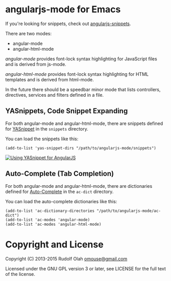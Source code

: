 # angularjs-mode for Emacs

If you're looking for snippets, check out
[angularjs-snippets](https://github.com/magnars/angular-snippets.el).

There are two modes:

* angular-mode
* angular-html-mode

*angular-mode* provides font-lock syntax highlighting for JavaScript
files and is derived from js-mode.

*angular-html-mode* provides font-lock syntax highlighting for HTML
templates and is derived from html-mode.

In the future there should be a speedbar minor mode that lists
controllers, directives, services and filters defined in a file.

## YASnippets, Code Snippet Expanding

For both angular-mode and angular-html-mode, there are snippets
defined for [YASnippet](http://emacswiki.org/emacs/Yasnippet) in the
`snippets` directory.

You can load the snippets like this:

    (add-to-list 'yas-snippet-dirs "/path/to/angularjs-mode/snippets")

[![Using YASnippet for AngularJS](https://img.youtube.com/vi/GniuRBlfPsw/0.jpg)](https://www.youtube.com/watch?v=GniuRBlfPsw)

## Auto-Complete (Tab Completion)

For both angular-mode and angular-html-mode, there are dictionaries
defined for [Auto-Complete](http://auto-complete.org/) in the
`ac-dict` directory.

You can load the auto-complete dictionaries like this:

    (add-to-list 'ac-dictionary-directories "/path/to/angularjs-mode/ac-dict")
    (add-to-list 'ac-modes 'angular-mode)
    (add-to-list 'ac-modes 'angular-html-mode)

# Copyright and License

Copyright (C) 2013-2015 Rudolf Olah <omouse@gmail.com>

Licensed under the GNU GPL version 3 or later, see LICENSE for the
full text of the license.
